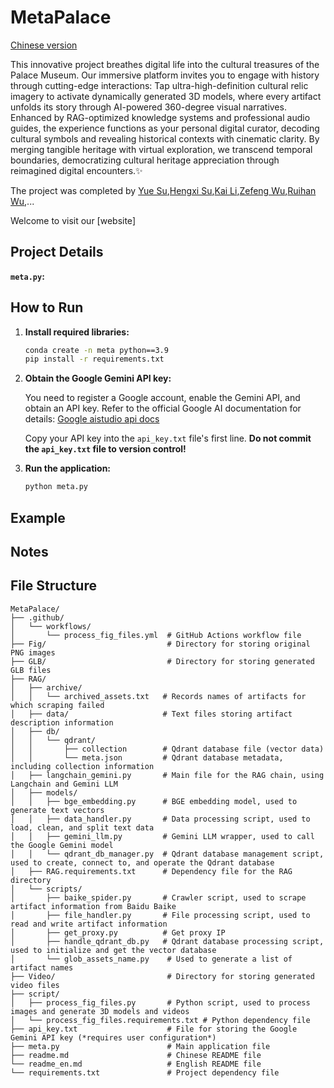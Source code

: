 # MetaPalace
[Chinese version](readme.md)

This innovative project breathes digital life into the cultural treasures of the Palace Museum. Our immersive platform invites you to engage with history through cutting-edge interactions: Tap ultra-high-definition cultural relic imagery to activate dynamically generated 3D models, where every artifact unfolds its story through AI-powered 360-degree visual narratives. Enhanced by RAG-optimized knowledge systems and professional audio guides, the experience functions as your personal digital curator, decoding cultural symbols and revealing historical contexts with cinematic clarity. By merging tangible heritage with virtual exploration, we transcend temporal boundaries, democratizing cultural heritage appreciation through reimagined digital encounters.✨

The project was completed by [Yue Su](https://selen-suyue.github.io),[Hengxi Su](https://github.com/xj63),[Kai Li](https://github.com/wink-snow),[Zefeng Wu](https://github.com/windansnowman),[Ruihan Wu](https://github.com/cool-chicken),...

Welcome to visit our [website]

## Project Details


 **`meta.py`:** 

## How to Run

1. **Install required libraries:**

    ```bash
    conda create -n meta python==3.9
    pip install -r requirements.txt 
    ```

2. **Obtain the Google Gemini API key:**

    You need to register a Google account, enable the Gemini API, and obtain an API key. Refer to the official Google AI documentation for details: [Google aistudio api docs](https://aistudio.google.com/apikey)


    Copy your API key into the `api_key.txt` file's first line. **Do not commit the `api_key.txt` file to version control!**

4. **Run the application:**

    ```bash
    python meta.py
    ```



## Example



## Notes



## File Structure
```
MetaPalace/
├── .github/
│   └── workflows/
│       └── process_fig_files.yml  # GitHub Actions workflow file
├── Fig/                           # Directory for storing original PNG images
├── GLB/                           # Directory for storing generated GLB files
├── RAG/
│   ├── archive/
│   │   └── archived_assets.txt   # Records names of artifacts for which scraping failed
│   ├── data/                     # Text files storing artifact description information
│   ├── db/
│   │   └── qdrant/
│   │       ├── collection        # Qdrant database file (vector data)
│   │       └── meta.json         # Qdrant database metadata, including collection information
│   ├── langchain_gemini.py       # Main file for the RAG chain, using Langchain and Gemini LLM
│   ├── models/
│   │   ├── bge_embedding.py      # BGE embedding model, used to generate text vectors
│   │   ├── data_handler.py       # Data processing script, used to load, clean, and split text data
│   │   ├── gemini_llm.py         # Gemini LLM wrapper, used to call the Google Gemini model
│   │   └── qdrant_db_manager.py  # Qdrant database management script, used to create, connect to, and operate the Qdrant database
│   ├── RAG.requirements.txt      # Dependency file for the RAG directory
│   └── scripts/
│       ├── baike_spider.py       # Crawler script, used to scrape artifact information from Baidu Baike
│       ├── file_handler.py       # File processing script, used to read and write artifact information
│       ├── get_proxy.py          # Get proxy IP
│       ├── handle_qdrant_db.py   # Qdrant database processing script, used to initialize and get the vector database
│       └── glob_assets_name.py    # Used to generate a list of artifact names
├── Video/                         # Directory for storing generated video files
├── script/
│   ├── process_fig_files.py       # Python script, used to process images and generate 3D models and videos
│   └── process_fig_files.requirements.txt # Python dependency file
├── api_key.txt                    # File for storing the Google Gemini API key (*requires user configuration*)
├── meta.py                        # Main application file
├── readme.md                      # Chinese README file
└── readme_en.md                   # English README file
└── requirements.txt               # Project dependency file
```